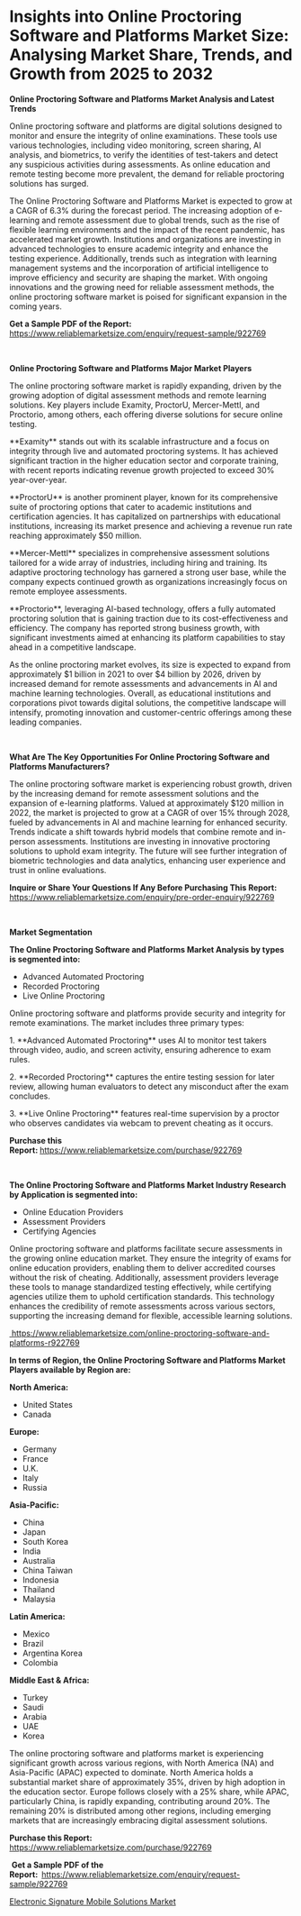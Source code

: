 <p><h1>Insights into Online Proctoring Software and Platforms Market Size: Analysing Market Share, Trends, and Growth from 2025 to 2032</h1></p><p><strong>Online Proctoring Software and Platforms Market Analysis and Latest Trends</strong></p>
<p><p>Online proctoring software and platforms are digital solutions designed to monitor and ensure the integrity of online examinations. These tools use various technologies, including video monitoring, screen sharing, AI analysis, and biometrics, to verify the identities of test-takers and detect any suspicious activities during assessments. As online education and remote testing become more prevalent, the demand for reliable proctoring solutions has surged.</p><p>The Online Proctoring Software and Platforms Market is expected to grow at a CAGR of 6.3% during the forecast period. The increasing adoption of e-learning and remote assessment due to global trends, such as the rise of flexible learning environments and the impact of the recent pandemic, has accelerated market growth. Institutions and organizations are investing in advanced technologies to ensure academic integrity and enhance the testing experience. Additionally, trends such as integration with learning management systems and the incorporation of artificial intelligence to improve efficiency and security are shaping the market. With ongoing innovations and the growing need for reliable assessment methods, the online proctoring software market is poised for significant expansion in the coming years.</p></p>
<p><strong>Get a Sample PDF of the Report:&nbsp;</strong> <a href="https://www.reliablemarketsize.com/enquiry/request-sample/922769?utm_campaign=2472&utm_medium=2&utm_source=Github&utm_content=ia&utm_term=07032025&utm_id=online-proctoring-software-and-platforms">https://www.reliablemarketsize.com/enquiry/request-sample/922769</a></p>
<p>&nbsp;</p>
<p><strong>Online Proctoring Software and Platforms Major Market Players</strong></p>
<p><p>The online proctoring software market is rapidly expanding, driven by the growing adoption of digital assessment methods and remote learning solutions. Key players include Examity, ProctorU, Mercer-Mettl, and Proctorio, among others, each offering diverse solutions for secure online testing.</p><p>**Examity** stands out with its scalable infrastructure and a focus on integrity through live and automated proctoring systems. It has achieved significant traction in the higher education sector and corporate training, with recent reports indicating revenue growth projected to exceed 30% year-over-year.</p><p>**ProctorU** is another prominent player, known for its comprehensive suite of proctoring options that cater to academic institutions and certification agencies. It has capitalized on partnerships with educational institutions, increasing its market presence and achieving a revenue run rate reaching approximately $50 million.</p><p>**Mercer-Mettl** specializes in comprehensive assessment solutions tailored for a wide array of industries, including hiring and training. Its adaptive proctoring technology has garnered a strong user base, while the company expects continued growth as organizations increasingly focus on remote employee assessments.</p><p>**Proctorio**, leveraging AI-based technology, offers a fully automated proctoring solution that is gaining traction due to its cost-effectiveness and efficiency. The company has reported strong business growth, with significant investments aimed at enhancing its platform capabilities to stay ahead in a competitive landscape.</p><p>As the online proctoring market evolves, its size is expected to expand from approximately $1 billion in 2021 to over $4 billion by 2026, driven by increased demand for remote assessments and advancements in AI and machine learning technologies. Overall, as educational institutions and corporations pivot towards digital solutions, the competitive landscape will intensify, promoting innovation and customer-centric offerings among these leading companies.</p></p>
<p>&nbsp;</p>
<p><strong>What Are The Key Opportunities For Online Proctoring Software and Platforms Manufacturers?</strong></p>
<p><p>The online proctoring software market is experiencing robust growth, driven by the increasing demand for remote assessment solutions and the expansion of e-learning platforms. Valued at approximately $120 million in 2022, the market is projected to grow at a CAGR of over 15% through 2028, fueled by advancements in AI and machine learning for enhanced security. Trends indicate a shift towards hybrid models that combine remote and in-person assessments. Institutions are investing in innovative proctoring solutions to uphold exam integrity. The future will see further integration of biometric technologies and data analytics, enhancing user experience and trust in online evaluations.</p></p>
<p><strong>Inquire or Share Your Questions If Any Before Purchasing This Report:</strong> <a href="https://www.reliablemarketsize.com/enquiry/pre-order-enquiry/922769?utm_campaign=2472&utm_medium=2&utm_source=Github&utm_content=ia&utm_term=07032025&utm_id=online-proctoring-software-and-platforms">https://www.reliablemarketsize.com/enquiry/pre-order-enquiry/922769</a></p>
<p>&nbsp;</p>
<p><strong>Market Segmentation</strong></p>
<p><strong>The Online Proctoring Software and Platforms Market Analysis by types is segmented into:</strong></p>
<p><ul><li>Advanced Automated Proctoring</li><li>Recorded Proctoring</li><li>Live Online Proctoring</li></ul></p>
<p><p>Online proctoring software and platforms provide security and integrity for remote examinations. The market includes three primary types: </p><p>1. **Advanced Automated Proctoring** uses AI to monitor test takers through video, audio, and screen activity, ensuring adherence to exam rules.</p><p>2. **Recorded Proctoring** captures the entire testing session for later review, allowing human evaluators to detect any misconduct after the exam concludes.</p><p>3. **Live Online Proctoring** features real-time supervision by a proctor who observes candidates via webcam to prevent cheating as it occurs.</p></p>
<p><strong>Purchase this Report:&nbsp;</strong><a href="https://www.reliablemarketsize.com/purchase/922769?utm_campaign=2472&utm_medium=2&utm_source=Github&utm_content=ia&utm_term=07032025&utm_id=online-proctoring-software-and-platforms">https://www.reliablemarketsize.com/purchase/922769</a></p>
<p>&nbsp;</p>
<p><strong>The Online Proctoring Software and Platforms Market Industry Research by Application is segmented into:</strong></p>
<p><ul><li>Online Education Providers</li><li>Assessment Providers</li><li>Certifying Agencies</li></ul></p>
<p><p>Online proctoring software and platforms facilitate secure assessments in the growing online education market. They ensure the integrity of exams for online education providers, enabling them to deliver accredited courses without the risk of cheating. Additionally, assessment providers leverage these tools to manage standardized testing effectively, while certifying agencies utilize them to uphold certification standards. This technology enhances the credibility of remote assessments across various sectors, supporting the increasing demand for flexible, accessible learning solutions.</p></p>
<p><a href="https://www.reliablemarketsize.com/online-proctoring-software-and-platforms-r922769?utm_campaign=2472&utm_medium=2&utm_source=Github&utm_content=ia&utm_term=07032025&utm_id=online-proctoring-software-and-platforms">&nbsp;https://www.reliablemarketsize.com/online-proctoring-software-and-platforms-r922769</a></p>
<p><strong>In terms of Region, the Online Proctoring Software and Platforms Market Players available by Region are:</strong></p>
<p>
    <p> <strong> North America: </strong>
        <ul>
            <li>United States</li>
            <li>Canada</li>
        </ul>
        </p> 
    <p> <strong> Europe: </strong>
        <ul>
            <li>Germany</li>
            <li>France</li>
            <li>U.K.</li>
            <li>Italy</li>
            <li>Russia</li>
        </ul>
        </p> 
    <p> <strong> Asia-Pacific: </strong>
        <ul>
            <li>China</li>
            <li>Japan</li>
            <li>South Korea</li>
            <li>India</li>
            <li>Australia</li>
            <li>China Taiwan</li>
            <li>Indonesia</li>
            <li>Thailand</li>
            <li>Malaysia</li>
        </ul>
        </p> 
    <p> <strong> Latin America: </strong>
        <ul>
            <li>Mexico</li>
            <li>Brazil</li>
            <li>Argentina Korea</li>
            <li>Colombia</li>
        </ul>
        </p> 
    <p> <strong> Middle East & Africa: </strong>
        <ul>
            <li>Turkey</li>
            <li>Saudi</li>
            <li>Arabia</li>
            <li>UAE</li>
            <li>Korea</li>
        </ul>
    </p>
    </p>
<p><p>The online proctoring software and platforms market is experiencing significant growth across various regions, with North America (NA) and Asia-Pacific (APAC) expected to dominate. North America holds a substantial market share of approximately 35%, driven by high adoption in the education sector. Europe follows closely with a 25% share, while APAC, particularly China, is rapidly expanding, contributing around 20%. The remaining 20% is distributed among other regions, including emerging markets that are increasingly embracing digital assessment solutions.</p></p>
<p><strong>Purchase this Report: </strong><a href="https://www.reliablemarketsize.com/purchase/922769?utm_campaign=2472&utm_medium=2&utm_source=Github&utm_content=ia&utm_term=07032025&utm_id=online-proctoring-software-and-platforms">https://www.reliablemarketsize.com/purchase/922769</a></p>
<p>&nbsp;<strong>Get a Sample PDF of the Report:&nbsp;&nbsp;</strong><a href="https://www.reliablemarketsize.com/enquiry/request-sample/922769?utm_campaign=2472&utm_medium=2&utm_source=Github&utm_content=ia&utm_term=07032025&utm_id=online-proctoring-software-and-platforms">https://www.reliablemarketsize.com/enquiry/request-sample/922769</a></p>
<p><strong></strong></p>
<p><p><a href="https://github.com/shirleenfraker87/Market-Research-Report-List-1/blob/main/electronic-signature-mobile-solutions-market.md?utm_campaign=2472&utm_medium=2&utm_source=Github&utm_content=ia&utm_term=07032025&utm_id=online-proctoring-software-and-platforms">Electronic Signature Mobile Solutions Market</a></p></p>